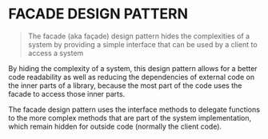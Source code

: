 # FACADE DESIGN PATTERN

> The facade (aka façade) design pattern hides the complexities of a system by providing a simple interface that can be used by a client to access a system

By hiding the complexity of a system, this design pattern allows for a better code readability as well as reducing the dependencies
of external code on the inner parts of a library, because the most part of the code uses the facade to access those inner parts.

The facade design pattern uses the interface methods to delegate functions to the more complex methods that are part of the system
implementation, which remain hidden for outside code (normally the client code).

